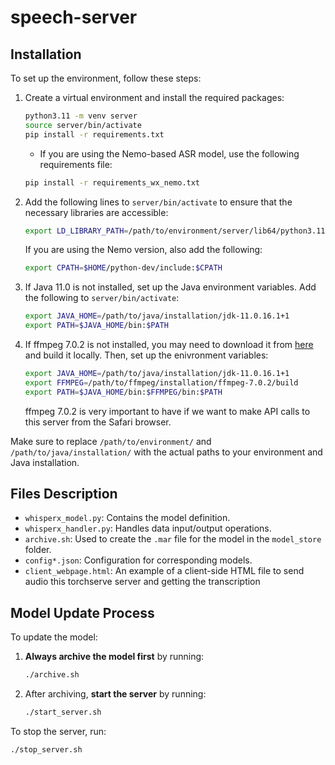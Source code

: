 # speech-server

## Installation

To set up the environment, follow these steps:

1. Create a virtual environment and install the required packages:

    ```bash
    python3.11 -m venv server
    source server/bin/activate
    pip install -r requirements.txt
    ```

    - If you are using the Nemo-based ASR model, use the following requirements file:

    ```bash
    pip install -r requirements_wx_nemo.txt
    ```

2. Add the following lines to `server/bin/activate` to ensure that the necessary libraries are accessible:

    ```bash
    export LD_LIBRARY_PATH=/path/to/environment/server/lib64/python3.11/site-packages/nvidia/cublas/lib:/path/to/environment/server/lib64/python3.11/site-packages/nvidia/cudnn/lib
    ```

    If you are using the Nemo version, also add the following:

    ```bash
    export CPATH=$HOME/python-dev/include:$CPATH
    ```

3. If Java 11.0 is not installed, set up the Java environment variables. Add the following to `server/bin/activate`:

    ```bash
    export JAVA_HOME=/path/to/java/installation/jdk-11.0.16.1+1
    export PATH=$JAVA_HOME/bin:$PATH
    ```
4. If ffmpeg 7.0.2 is not installed, you may need to download it from [here](https://ffmpeg.org/download.html#releases) and build it locally. Then, set up the enivronment variables:
    ```bash
    export JAVA_HOME=/path/to/java/installation/jdk-11.0.16.1+1
    export FFMPEG=/path/to/ffmpeg/installation/ffmpeg-7.0.2/build
    export PATH=$JAVA_HOME/bin:$FFMPEG/bin:$PATH
    ```
   ffmpeg 7.0.2 is very important to have if we want to make API calls to this server from the Safari browser.

Make sure to replace `/path/to/environment/` and `/path/to/java/installation/` with the actual paths to your environment and Java installation.

## Files Description

- `whisperx_model.py`: Contains the model definition.
- `whisperx_handler.py`: Handles data input/output operations.
- `archive.sh`: Used to create the `.mar` file for the model in the `model_store` folder.
- `config*.json`: Configuration for corresponding models.
- `client_webpage.html`: An example of a client-side HTML file to send audio this torchserve server and getting the transcription

## Model Update Process

To update the model:

1. **Always archive the model first** by running:

    ```bash
    ./archive.sh
    ```

2. After archiving, **start the server** by running:

    ```bash
    ./start_server.sh
    ```

To stop the server, run:

```bash
./stop_server.sh

